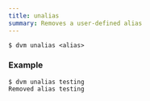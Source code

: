 ```yaml
---
title: unalias
summary: Removes a user-defined alias
---
```


```
$ dvm unalias <alias>
```

### Example

```
$ dvm unalias testing
Removed alias testing
```
